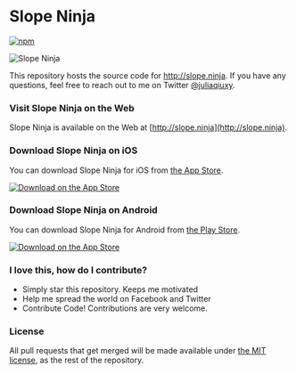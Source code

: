 # Slope Ninja

[![npm](https://img.shields.io/github/license/slopeninja/slopeninja-frontend.svg)](https://github.com/slopeninja/slopeninja-frontend/blob/master/LICENSE.md)

![Slope Ninja](https://github.com/slopeninja/slopeninja-frontend/blob/master/.github/mockup.png)

This repository hosts the source code for http://slope.ninja. If you have any questions, feel free to reach out to me on Twitter [@juliaqiuxy](https://twitter.com/juliaqiuxy).

### Visit Slope Ninja on the Web

Slope Ninja is available on the Web at [http://slope.ninja](http://slope.ninja).

### Download Slope Ninja on iOS

You can download Slope Ninja for iOS from [the App Store](https://itunes.apple.com/us/app/slope-ninja/id1297809634?ls=1&mt=8).

[![Download on the App Store](https://github.com/slopeninja/slopeninja-frontend/blob/master/.github/appStore.svg)](https://itunes.apple.com/us/app/slope-ninja/id1297809634?ls=1&mt=8)

### Download Slope Ninja on Android

You can download Slope Ninja for Android from [the Play Store](https://play.google.com/store/apps/details?id=ninja.slope.app).

[![Download on the App Store](https://github.com/slopeninja/slopeninja-frontend/blob/master/.github/playStore.svg)](https://play.google.com/store/apps/details?id=ninja.slope.app)

<a name="contributing"/>

### I love this, how do I contribute?

* Simply star this repository. Keeps me motivated
* Help me spread the world on Facebook and Twitter
* Contribute Code! Contributions are very welcome.

<a name="license"/>

### License
All pull requests that get merged will be made available under [the MIT license](https://github.com/slopeninja/slopeninja-frontend/blob/master/LICENSE.md), as the rest of the repository.
